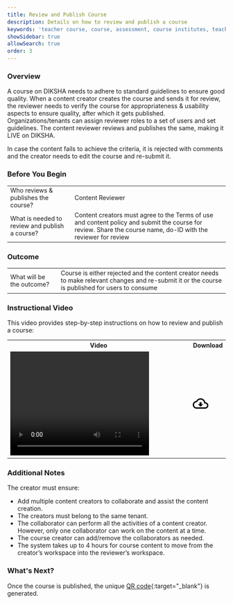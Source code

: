 ```yaml
---
title: Review and Publish Course
description: Details on how to review and publish a course 
keywords: 'teacher course, course, assessment, course institutes, teacher educator, course, , create course, adding resource to course, batches, assign batches, open course'
showSidebar: true
allowSearch: true
order: 3
---
```


### Overview  

A course on DIKSHA needs to adhere to standard guidelines to ensure good quality.  When a content creator creates the course and sends it for review, the reviewer needs to verify the course for appropriateness & usability aspects to ensure quality, after which it gets published. Organizations/tenants can assign reviewer roles to a set of users and set guidelines. The content reviewer reviews and publishes the same, making it LIVE on DIKSHA.

In case the content fails to achieve the criteria, it is rejected with comments and the creator needs to edit the course and re-submit it.
 
### Before You Begin

<table>
  <tr><td>Who reviews & publishes the course?</td>
   <td>Content Reviewer</td>
  </tr>
  <tr><td>What is needed to review and publish a course?</td>
  <td> Content creators must agree to the Terms of use and content policy and submit the course for review. 
Share the course name, do-ID with the reviewer for review </td>
  </tr>
</table>


### Outcome

<table>
<tr><td>What will be the outcome? </td>
  <td>Course is either rejected and the content creator needs to make relevant changes and re-submit it or the course is published for users to consume</td>
  </tr>
</table>


### Instructional Video

This video provides step-by-step instructions on how to review and publish a course:

<table>
<tr>
   <th style="width:85%;">Video</th>
    <th style="width:15%;">Download</th>
  </tr>
  <tr>
    <td><video width="320" height="240" controls><source src="../video/course-review.mp4" type="video/mp4"></video></td>
    <td class="text-center"><a href="../video/course-review.mp4" download><img src="../../../assets/imgs/icons/outline_cloud_download.png"></a></td>
    </tr>
</table>


### Additional Notes

The creator must ensure:  

- Add multiple content creators to collaborate and assist the content creation. 
- The creators must belong to the same tenant. 
- The collaborator can perform all the activities of a content creator. However, only one collaborator can work on the content at a time. 
- The course creator can add/remove the collaborators as needed.
- The system takes up to 4 hours for course content to move from the creator’s workspace into the reviewer’s workspace.


### What's Next?

Once the course is published, the unique [QR code](./course-qr-code.html){:target="_blank"} is generated.
